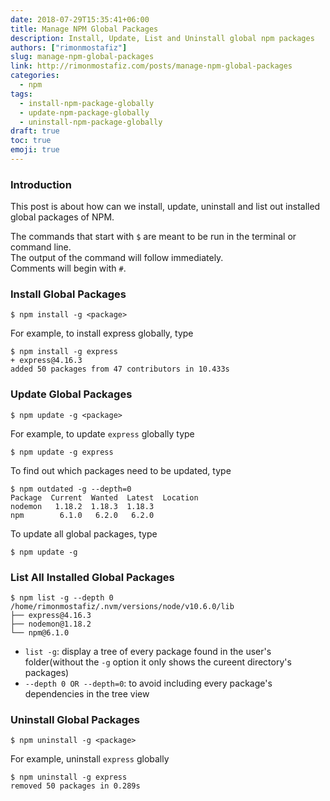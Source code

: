 ```yaml
---
date: 2018-07-29T15:35:41+06:00
title: Manage NPM Global Packages
description: Install, Update, List and Uninstall global npm packages
authors: ["rimonmostafiz"]
slug: manage-npm-global-packages
link: http://rimonmostafiz.com/posts/manage-npm-global-packages
categories:
  - npm
tags:
  - install-npm-package-globally
  - update-npm-package-globally
  - uninstall-npm-package-globally
draft: true
toc: true
emoji: true
---
```

### Introduction
This post is about how can we install, update, uninstall and list out installed global packages of NPM.

The commands that start with `$` are meant to be run in the terminal or command line.<br>
The output of the command will follow immediately. <br>
Comments will begin with `#`.

### Install Global Packages

    $ npm install -g <package>

For example, to install express globally, type

    $ npm install -g express
    + express@4.16.3
    added 50 packages from 47 contributors in 10.433s

### Update Global Packages

    $ npm update -g <package>

For example, to update `express` globally type

    $ npm update -g express

To find out which packages need to be updated, type

    $ npm outdated -g --depth=0
    Package  Current  Wanted  Latest  Location
    nodemon   1.18.2  1.18.3  1.18.3
    npm        6.1.0   6.2.0   6.2.0

To update all global packages, type

    $ npm update -g

### List All Installed Global Packages

    $ npm list -g --depth 0
    /home/rimonmostafiz/.nvm/versions/node/v10.6.0/lib
    ├── express@4.16.3
    ├── nodemon@1.18.2
    └── npm@6.1.0

* `list -g`: display a tree of every package found in the user's folder(without the `-g` option it only shows the cureent directory's packages)
* `--depth 0 OR --depth=0`: to avoid including every package's dependencies in the tree view

### Uninstall Global Packages

    $ npm uninstall -g <package>

For example, uninstall `express` globally

    $ npm uninstall -g express
    removed 50 packages in 0.289s
